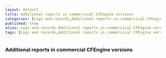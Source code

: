 ```yaml
---
layout: default
title: Additional reports in commercical CFEngine versions
categories: [Logs-and-records,Additional-reports-in-commercical-CFEngine-versions]
published: true
alias: Logs-and-records-Additional-reports-in-commercical-CFEngine-versions.html
tags: [Logs and records,Additional reports in commercical CFEngine versions]
---
```


### Additional reports in commercial CFEngine versions
